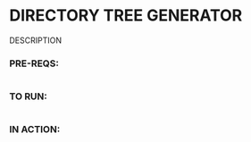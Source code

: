 # DIRECTORY TREE GENERATOR
DESCRIPTION


### PRE-REQS:
```

```

### TO RUN:
```

```

### IN ACTION:
# ![]()
